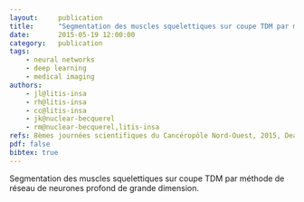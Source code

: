 ```yaml
---
layout:     publication
title:      "Segmentation des muscles squelettiques sur coupe TDM par méthode de réseau de neurones profond de grande dimension"
date:       2015-05-19 12:00:00
category:   publication
tags:
    - neural networks
    - deep learning
    - medical imaging
authors:
    - jl@litis-insa
    - rh@litis-insa
    - cc@litis-insa
    - jk@nuclear-becquerel
    - rm@nuclear-becquerel,litis-insa
refs: 8èmes journées scientifiques du Cancéropôle Nord-Ouest, 2015, Deauville, France
pdf: false
bibtex: true
---
```


Segmentation des muscles squelettiques sur coupe TDM par méthode de réseau de neurones profond de grande dimension.
